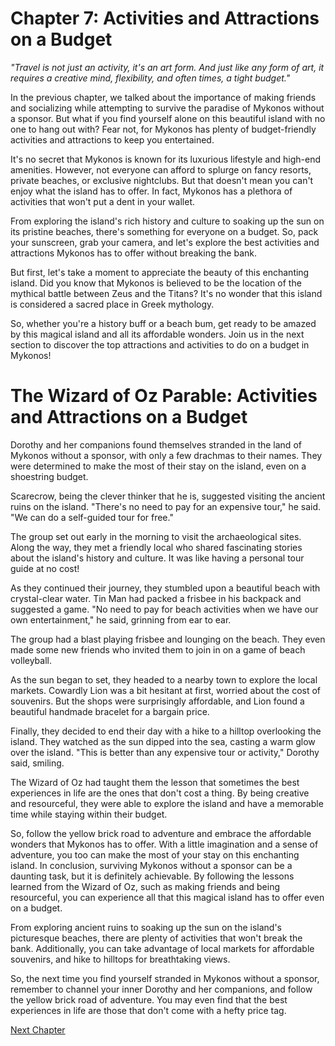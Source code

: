 # Chapter 7: Activities and Attractions on a Budget

*"Travel is not just an activity, it's an art form. And just like any form of art, it requires a creative mind, flexibility, and often times, a tight budget."*

In the previous chapter, we talked about the importance of making friends and socializing while attempting to survive the paradise of Mykonos without a sponsor. But what if you find yourself alone on this beautiful island with no one to hang out with? Fear not, for Mykonos has plenty of budget-friendly activities and attractions to keep you entertained.

It's no secret that Mykonos is known for its luxurious lifestyle and high-end amenities. However, not everyone can afford to splurge on fancy resorts, private beaches, or exclusive nightclubs. But that doesn't mean you can't enjoy what the island has to offer. In fact, Mykonos has a plethora of activities that won't put a dent in your wallet.

From exploring the island's rich history and culture to soaking up the sun on its pristine beaches, there's something for everyone on a budget. So, pack your sunscreen, grab your camera, and let's explore the best activities and attractions Mykonos has to offer without breaking the bank.

But first, let's take a moment to appreciate the beauty of this enchanting island. Did you know that Mykonos is believed to be the location of the mythical battle between Zeus and the Titans? It's no wonder that this island is considered a sacred place in Greek mythology.

So, whether you're a history buff or a beach bum, get ready to be amazed by this magical island and all its affordable wonders. Join us in the next section to discover the top attractions and activities to do on a budget in Mykonos!
# The Wizard of Oz Parable: Activities and Attractions on a Budget

Dorothy and her companions found themselves stranded in the land of Mykonos without a sponsor, with only a few drachmas to their names. They were determined to make the most of their stay on the island, even on a shoestring budget.

Scarecrow, being the clever thinker that he is, suggested visiting the ancient ruins on the island. "There's no need to pay for an expensive tour," he said. "We can do a self-guided tour for free."

The group set out early in the morning to visit the archaeological sites. Along the way, they met a friendly local who shared fascinating stories about the island's history and culture. It was like having a personal tour guide at no cost!

As they continued their journey, they stumbled upon a beautiful beach with crystal-clear water. Tin Man had packed a frisbee in his backpack and suggested a game. "No need to pay for beach activities when we have our own entertainment," he said, grinning from ear to ear.

The group had a blast playing frisbee and lounging on the beach. They even made some new friends who invited them to join in on a game of beach volleyball.

As the sun began to set, they headed to a nearby town to explore the local markets. Cowardly Lion was a bit hesitant at first, worried about the cost of souvenirs. But the shops were surprisingly affordable, and Lion found a beautiful handmade bracelet for a bargain price.

Finally, they decided to end their day with a hike to a hilltop overlooking the island. They watched as the sun dipped into the sea, casting a warm glow over the island. "This is better than any expensive tour or activity," Dorothy said, smiling.

The Wizard of Oz had taught them the lesson that sometimes the best experiences in life are the ones that don't cost a thing. By being creative and resourceful, they were able to explore the island and have a memorable time while staying within their budget.

So, follow the yellow brick road to adventure and embrace the affordable wonders that Mykonos has to offer. With a little imagination and a sense of adventure, you too can make the most of your stay on this enchanting island.
In conclusion, surviving Mykonos without a sponsor can be a daunting task, but it is definitely achievable. By following the lessons learned from the Wizard of Oz, such as making friends and being resourceful, you can experience all that this magical island has to offer even on a budget.

From exploring ancient ruins to soaking up the sun on the island's picturesque beaches, there are plenty of activities that won't break the bank. Additionally, you can take advantage of local markets for affordable souvenirs, and hike to hilltops for breathtaking views.

So, the next time you find yourself stranded in Mykonos without a sponsor, remember to channel your inner Dorothy and her companions, and follow the yellow brick road of adventure. You may even find that the best experiences in life are those that don't come with a hefty price tag.


[Next Chapter](08_Chapter08.md)